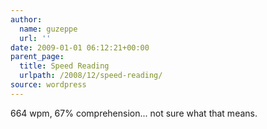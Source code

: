 ```yaml
---
author:
  name: guzeppe
  url: ''
date: 2009-01-01 06:12:21+00:00
parent_page:
  title: Speed Reading
  urlpath: /2008/12/speed-reading/
source: wordpress
---
```


664 wpm, 67% comprehension...  not sure what that means.